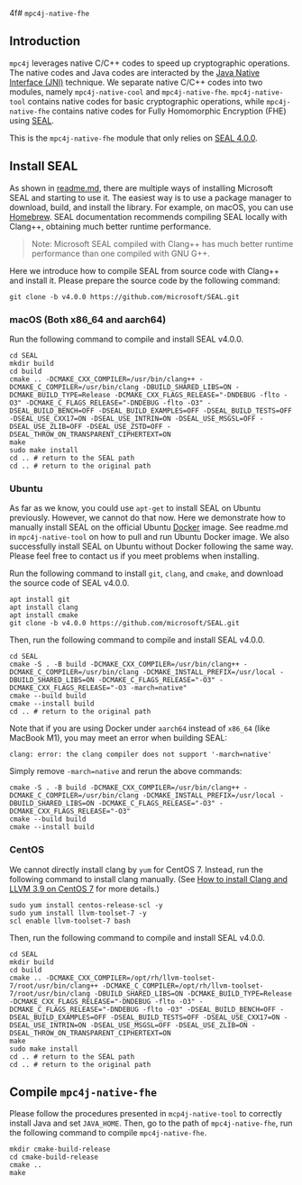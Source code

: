 4f# `mpc4j-native-fhe`

## Introduction

`mpc4j` leverages native C/C++ codes to speed up cryptographic operations. The native codes and Java codes are interacted by the [Java Native Interface (JNI)](https://docs.oracle.com/javase/8/docs/technotes/guides/jni/) technique. We separate native C/C++ codes into two modules, namely `mpc4j-native-cool` and `mpc4j-native-fhe`. `mpc4j-native-tool` contains native codes for basic cryptographic operations, while `mpc4j-native-fhe` contains native codes for Fully Homomorphic Encryption (FHE) using [SEAL](https://github.com/microsoft/SEAL).

This is the `mpc4j-native-fhe` module that only relies on [SEAL 4.0.0](https://github.com/microsoft/SEAL/releases/tag/v4.0.0).

## Install SEAL

As shown in [readme.md](https://github.com/microsoft/SEAL/blob/main/README.md), there are multiple ways of installing Microsoft SEAL and starting to use it. The easiest way is to use a package manager to download, build, and install the library. For example, on macOS, you can use [Homebrew](https://formulae.brew.sh/formula/seal). SEAL documentation recommends compiling SEAL locally with Clang++, obtaining much better runtime performance.

> Note: Microsoft SEAL compiled with Clang++ has much better runtime performance than one compiled with GNU G++.

Here we introduce how to compile SEAL from source code with Clang++ and install it. Please prepare the source code by the following command:

```shell
git clone -b v4.0.0 https://github.com/microsoft/SEAL.git
```

### macOS (Both x86_64 and aarch64)

Run the following command to compile and install SEAL v4.0.0.

```shell
cd SEAL
mkdir build
cd build
cmake .. -DCMAKE_CXX_COMPILER=/usr/bin/clang++ -DCMAKE_C_COMPILER=/usr/bin/clang -DBUILD_SHARED_LIBS=ON -DCMAKE_BUILD_TYPE=Release -DCMAKE_CXX_FLAGS_RELEASE="-DNDEBUG -flto -O3" -DCMAKE_C_FLAGS_RELEASE="-DNDEBUG -flto -O3" -DSEAL_BUILD_BENCH=OFF -DSEAL_BUILD_EXAMPLES=OFF -DSEAL_BUILD_TESTS=OFF -DSEAL_USE_CXX17=ON -DSEAL_USE_INTRIN=ON -DSEAL_USE_MSGSL=OFF -DSEAL_USE_ZLIB=OFF -DSEAL_USE_ZSTD=OFF -DSEAL_THROW_ON_TRANSPARENT_CIPHERTEXT=ON
make
sudo make install
cd .. # return to the SEAL path
cd .. # return to the original path
```

### Ubuntu

As far as we know, you could use `apt-get` to install SEAL on Ubuntu previously. However, we cannot do that now. Here we demonstrate how to manually install SEAL on the official Ubuntu [Docker](https://www.docker.com/) image. See readme.md in `mpc4j-native-tool` on how to pull and run Ubuntu Docker image. We also successfully install SEAL on Ubuntu without Docker following the same way. Please feel free to contact us if you meet problems when installing.

Run the following command to install `git`, `clang`, and `cmake`, and download the source code of SEAL v4.0.0.

```shell
apt install git
apt install clang
apt install cmake
git clone -b v4.0.0 https://github.com/microsoft/SEAL.git
```

Then, run the following command to compile and install SEAL v4.0.0.

```shell
cd SEAL
cmake -S . -B build -DCMAKE_CXX_COMPILER=/usr/bin/clang++ -DCMAKE_C_COMPILER=/usr/bin/clang -DCMAKE_INSTALL_PREFIX=/usr/local -DBUILD_SHARED_LIBS=ON -DCMAKE_C_FLAGS_RELEASE="-O3" -DCMAKE_CXX_FLAGS_RELEASE="-O3 -march=native"
cmake --build build
cmake --install build
cd .. # return to the original path
```

Note that if you are using Docker under `aarch64` instead of `x86_64` (like MacBook M1), you may meet an error when building SEAL:

```text
clang: error: the clang compiler does not support '-march=native'
```

Simply remove `-march=native` and rerun the above commands:

```shell
cmake -S . -B build -DCMAKE_CXX_COMPILER=/usr/bin/clang++ -DCMAKE_C_COMPILER=/usr/bin/clang -DCMAKE_INSTALL_PREFIX=/usr/local -DBUILD_SHARED_LIBS=ON -DCMAKE_C_FLAGS_RELEASE="-O3" -DCMAKE_CXX_FLAGS_RELEASE="-O3"
cmake --build build
cmake --install build
```

### CentOS

We cannot directly install clang by `yum` for CentOS 7. Instead, run the following command to install clang manually. (See [How to install Clang and LLVM 3.9 on CentOS 7](https://stackoverflow.com/questions/44219158/how-to-install-clang-and-llvm-3-9-on-centos-7/48103599#48103599) for more details.)

```shell
sudo yum install centos-release-scl -y
sudo yum install llvm-toolset-7 -y
scl enable llvm-toolset-7 bash
```

Then, run the following command to compile and install SEAL v4.0.0.

```shell
cd SEAL
mkdir build
cd build
cmake .. -DCMAKE_CXX_COMPILER=/opt/rh/llvm-toolset-7/root/usr/bin/clang++ -DCMAKE_C_COMPILER=/opt/rh/llvm-toolset-7/root/usr/bin/clang -DBUILD_SHARED_LIBS=ON -DCMAKE_BUILD_TYPE=Release -DCMAKE_CXX_FLAGS_RELEASE="-DNDEBUG -flto -O3" -DCMAKE_C_FLAGS_RELEASE="-DNDEBUG -flto -O3" -DSEAL_BUILD_BENCH=OFF -DSEAL_BUILD_EXAMPLES=OFF -DSEAL_BUILD_TESTS=OFF -DSEAL_USE_CXX17=ON -DSEAL_USE_INTRIN=ON -DSEAL_USE_MSGSL=OFF -DSEAL_USE_ZLIB=ON -DSEAL_THROW_ON_TRANSPARENT_CIPHERTEXT=ON
make
sudo make install
cd .. # return to the SEAL path
cd .. # return to the original path
```

## Compile `mpc4j-native-fhe`

Please follow the procedures presented in `mcp4j-native-tool` to correctly install Java and set `JAVA_HOME`. Then, go to the path of `mpc4j-native-fhe`, run the following command to compile `mpc4j-native-fhe`.

```shell
mkdir cmake-build-release
cd cmake-build-release
cmake ..
make
```